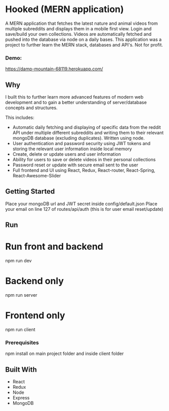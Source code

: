 # Hooked (MERN application)

A MERN application that fetches the latest nature and animal videos from multiple subreddits and displays them in a mobile first view. Login and save/build your own collections.
Videos are automatically fetched and pushed into the database via node on a daily bases.
This application was a project to further learn the MERN stack, databases and API's. Not for profit.

### Demo:
https://damp-mountain-68119.herokuapp.com/

## Why

I built this to further learn more advanced features of modern web development and to gain a better understanding of server/database concepts and structures.

This includes:

- Automatic daily fetching and displaying of specific data from the reddit API under multiple different subreddits and writing them to their relevant mongoDB database (excluding duplicates). Written using node.
- User authentication and password security using JWT tokens and storing the relevant user information inside local memory
- Create, delete or update users and user information
- Ability for users to save or delete videos in their personal collections
- Password reset or update with secure email sent to the user
- Full frontend and UI using React, Redux, React-router, React-Spring, React-Awesome-Slider

## Getting Started

Place your mongoDB url and JWT secret inside config/default.json
Place your email on line 127 of routes/api/auth (this is for user email reset/update)

## Run

# Run front and backend

npm run dev

# Backend only

npm run server

# Frontend only

npm run client

### Prerequisites

npm install on main project folder and inside client folder

## Built With

- React
- Redux
- Node
- Express
- MongoDB

